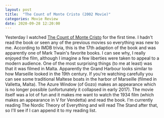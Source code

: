 ```yaml
---
layout: post
title:  "The Count of Monte Cristo (2002 Movie)"
categories: Movie Review
date: 2020-09-28 12:20:00
---
```


Yesterday I watched [The Count of Monte Cristo](https://www.imdb.com/title/tt0245844/) for the first time. I hadn't read the book or seen any of the previous movies so everything was new to me. According to IMDB trivia, this is the 17th adaption of the book and was apparently one of Mark Twain's favorite books. I can see why, I really enjoyed the film, although I imagine a few liberties were taken to appeal to a modern audience. One of the most surprising things (to me at least) was that it was filmed in Malta. Apparently the Grand Harbour looks similar to how Marseille looked in the 19th century. If you're watching carefully you can see some traditional Maltese boats in the harbor of Marseille (filmed in Valletta, Malta). The Azure Window (of Gozo) makes an appearance which is no longer possible (unfortunately it collapsed in early 2017). The movie itself was a lot of fun and it makes me want to watch the 1934 film (which makes an appearance in V for Vendetta) and read the book. I'm currently reading The Nordic Theory of Everything and will read The Stand after that, so I'll see if I can append it to my reading list.